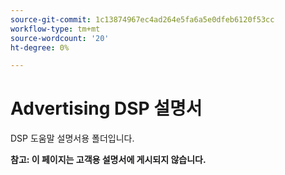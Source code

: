 ```yaml
---
source-git-commit: 1c13874967ec4ad264e5fa6a5e0dfeb6120f53cc
workflow-type: tm+mt
source-wordcount: '20'
ht-degree: 0%

---
```

# Advertising DSP 설명서

DSP 도움말 설명서용 폴더입니다.

**참고: 이 페이지는 고객용 설명서에 게시되지 않습니다.**
